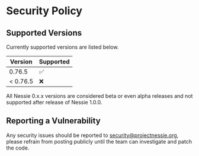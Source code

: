 # Security Policy

## Supported Versions

Currently supported versions are listed below.

| Version  | Supported          |
|----------|--------------------|
| 0.76.5   | :white_check_mark: |
| < 0.76.5 | :x:                |

All Nessie 0.x.x versions are considered beta or even alpha releases and not supported after
release of Nessie 1.0.0.

## Reporting a Vulnerability

Any security issues should be reported to security@projectnessie.org, please refrain from posting publicly until the team can investigate and patch the code.
